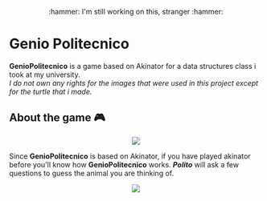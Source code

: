<p align="center">
:hammer: I'm still working on this, stranger :hammer:
</p>

# Genio Politecnico


<strong>GenioPolitecnico</strong> is a game based on Akinator for a data structures class i took at my university.<br>
<em>I do not own any rights for the images that were used in this project except for the turtle that i made.</em>

## About the game :video_game:
<p align="center">
  <img src="https://user-images.githubusercontent.com/59121896/98501441-398efc00-221d-11eb-90a2-5249c908e013.png">
</p>

Since <strong>GenioPolitecnico</strong> is based on Akinator, if you have played akinator before you'll know how <strong>GenioPolitecnico</strong> works. <em><strong>Polito</strong></em> will ask a few questions to guess the animal you are thinking of. 

<p align="center">
  <img src="https://user-images.githubusercontent.com/59121896/98502133-43196380-221f-11eb-9be8-605869b2b361.png">
</p>


